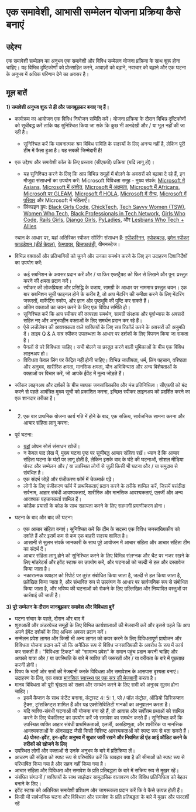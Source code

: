 # एक समावेशी, आभासी सम्मेलन योजना प्रक्रिया कैसे बनाएं

## उद्देश्य

एक समावेशी सम्मेलन का अनुभव एक समावेशी और विविध सम्मेलन योजना प्रक्रिया के साथ शुरू होना चाहिए। यह विभिन्न दृष्टिकोणों को प्रोत्साहित करने, आवाज़ों को बढ़ाने, नवाचार को बढ़ाने और एक घटना के अनुभव में अधिक परिणाम देने का अवसर है।

## मूल बातें
**1) समावेशी अनुभव शुरू से ही और जानबूझकर बनाए गए हैं।**
  * कार्यक्रम का आयोजन एक विविध नियोजन समिति करें। योजना प्रक्रिया के दौरान विभिन्न दृष्टिकोणों को सूचीबद्ध करें ताकि यह सुनिश्चित किया जा सके कि कुछ भी अनदेखी और / या भूल नहीं की जा रही है।
    * सुनिश्चित करें कि भावनात्मक श्रम विविध समिति के सदस्यों के लिए अनन्य नहीं है, लेकिन पूरी टीम में फैला हुआ है। यह सबकी जिम्मेदारी है!
  * एक उद्देश्य और समावेशी कॉल के लिए प्रस्ताव (सीएफपी) प्रक्रिया (यदि लागू हो)।
    * यह सुनिश्चित करने के लिए कि आप विभिन्न समूहों में बोलने के अवसरों को बढ़ावा दे रहे हैं, इन मौजूदा संसाधनों का उपयोग करें:
    Microsoft विविधता समूह - मुख्य संपर्क: [Microsoft में Asians](mailto:dili@microsoft.com), [Microsoft में अश्वेत](mailto:melindm@microsoft.com), [Microsoft में अक्षमता](mailto:andypalm@microsoft.com), [Microsoft में Africans](mailto:jomusamb@microsoft.com), [Microsoft पर GLEAM](mailto:nboyd@microsoft.com), [Microsoft में HOLA](mailto:dimarti@microsoft.com), [Microsoft में सैन्य](mailto:brhuntin@microsoft.com), [Microsoft में परिवार](mailto:jestum@microsoft.com) और Microsoft में महिलाएँ।
    * लिंक्डइन ग्रुप: [Black Girls Code](https://www.linkedin.com/company/black-girls-code/people/), [ChickTech](https://www.linkedin.com/company/chicktech/people/), [Tech Savvy Women (TSW)](https://www.linkedin.com/groups/124180/), [Women Who Tech](https://www.linkedin.com/company/women-who-tech/), [Black Professionals in Tech Network](https://www.linkedin.com/company/bptn/), [Girls Who Code](https://www.linkedin.com/school/girlswhocode/), [Rails Girls](https://www.linkedin.com/company/rails-girls/), [Django Girls](https://www.linkedin.com/company/django-girls/), [PyLadies](https://www.linkedin.com/groups/3984711/), और [Lesbians Who Tech + Allies](https://www.linkedin.com/company/lesbians-who-tech/)

    स्थान के आधार पर, यहां अतिरिक्त स्पीकर सोर्सिंग संसाधन हैं: [स्पीकरिनन](https://speakerinnen.org/), [स्पोकबल्ड](https://www.speakabled.com/), [वूमेन स्पीकर फाउंडेशन (डीई केवल)](https://women-speaker-foundation.jimdo.com/), [फेमपायर](https://github.com/fempire), [ब्रिजफाउंड्री](https://www.womenonstage.net/), वीमनस्टेज।

  * विभिन्न वक्ताओं और प्रतिभागियों को चुनने और उनका समर्थन करने के लिए इन उदाहरण दिशानिर्देशों का उपयोग करें:
    * कई सबमिशन के अवसर प्रदान करें और / या फिर एब्सट्रैक्ट को फिर से लिखने और पुन: प्रस्तुत करने की क्षमता प्रदान करें।
    * स्पीकर की लोकप्रियता और प्रसिद्धि के बजाय, सामग्री के आधार पर नाममात्र प्रस्तुत चयन। एक बार सबमिशन सूची फाइनल होने के करीब है, तो आप मेंटरिंग की समीक्षा करने के लिए मेंटरिंग जरूरतों, मार्केटिंग स्कोप, और ज्ञान और पृष्ठभूमि की पुष्टि कर सकते हैं।
    * अंतिम वक्ताओं का चयन करने के लिए एक विविध समिति हो।
    * सुनिश्चित करें कि आप स्पीकर की तत्परता समर्थन, सामग्री संरक्षक और पूर्वाभ्यास के अवसरों सहित नए और अनुभवहीन वक्ताओं के लिए समर्थन प्रदान कर रहे हैं।
    * ऐसे लचीलेपन की आवश्यकता वाले व्यक्तियों के लिए सत्र रिकॉर्ड करने के अवसरों की अनुमति दें। लाइव Q & A सत्र स्पीकर उपलब्धता के आधार पर दर्शकों के लिए विपणन किया जा सकता है।
    * पैनलों से परे विविधता चाहिए। सभी बोलने या प्रस्तुत करने वाली भूमिकाओं के बीच एक विविध लाइनअप हो।
    * विविधता केवल लिंग पर केंद्रित नहीं होनी चाहिए। विभिन्न जातीयता, धर्म, लिंग पहचान, वरिष्ठता और अनुभव, शारीरिक क्षमता, मानसिक क्षमता, यौन अभिविन्यास और अन्य विशेषताओं के वक्ताओं पर विचार करें, जो आपके ईवेंट में मूल्य जोड़ते हैं।
  * स्पीकर लाइनअप और दर्शकों के बीच व्यापक जनसांख्यिकीय और मंच प्रतिनिधित्व। सीएफपी को बंद करने से पहले आमंत्रित मुख्य सूची को प्रकाशित करना, इच्छित स्पीकर लाइनअप को प्रदर्शित करने का एक शानदार तरीका है।

* 2) एक बार प्राथमिक योजना कार्य गति में होने के बाद, एक सक्रिय, सार्वजनिक सामना करना और आचार संहिता लागू करना:

 * पूर्व घटना:
    * [यहां](./virtual-event-code-of-conduct.md) ओपन सोर्स संसाधन खोजें।
    * न केवल पाद लेख में, मुख्य घटना पृष्ठ पर सूचीबद्ध आचार संहिता रखें। ध्यान दें कि आचार संहिता घटना के घंटों पर लागू होती है, लेकिन इसके बाद के घंटे की घटनाओं, सोशल मीडिया पोस्ट और सम्मेलन और / या उपस्थित लोगों से जुड़ी किसी भी घटना और / या समुदाय से संबंधित है।
    * एक संदर्भ जोड़ें और पंजीकरण फॉर्म में चेकमार्क पढ़ें।
    * लोगों के लिए पंजीकरण फॉर्म में प्राथमिकताएं प्रदान करने के तरीके शामिल करें, जिसमें पसंदीदा सर्वनाम, आहार संबंधी आवश्यकताएं, शारीरिक और मानसिक आवश्यकताएं, एलर्जी और अन्य आवश्यक पहचानकर्ता शामिल हैं।
    * कोडैक प्रयासों के कोड के साथ सहायता करने के लिए सहभागी प्रमाणीकरण होना।
  * घटना के बाद और बाद की घटना:
    * एक आचार संहिता बनाएं। सुनिश्चित करें कि टीम के सदस्य एक विविध जनसांख्यिकीय को दर्शाते हैं और इसमें कम से कम एक बाहरी सदस्य शामिल है।
    * आसानी से सुलभ संपर्क जानकारी के साथ पूरे आयोजन में आचार संहिता और आचार संहिता टीम का संदर्भ दें।
    * आचार संहिता लागू होने को सुनिश्चित करने के लिए विभिन्न संलग्नक और चैट पर नजर रखने के लिए मॉडरेटर्स और इवेंट स्टाफ का उपयोग करें, और घटनाओं को जल्दी से हल और दस्तावेज किया जाता है।
    * नकारात्मक व्यवहार को रिपोर्ट पर तुरंत संबोधित किया जाता है, जल्दी से हल किया जाता है, प्रलेखित किया जाता है, और संभावित रूप से उल्लंघन के आधार पर सार्वजनिक रूप से संबोधित किया जाता है, और भविष्य की घटनाओं को रोकने के लिए उल्लिखित और निष्पादित वस्तुओं पर कार्रवाई की जाती है।

**3) पूरे सम्मेलन के दौरान जानबूझकर समावेश और विविधता बुनें**
  * घटना संचार के पहले, दौरान और बाद में
  * शुरुआती और अंडरग्रेज्ड समूहों के लिए विभिन्न कार्यशालाओं की मेजबानी करें और इससे पहले कि आप अपने ईवेंट दर्शकों के लिए अधिक अवसर प्रदान करें।
  * सम्मेलन प्रवेश लागत और किसी भी अन्य लागत को कवर करने के लिए विविधतापूर्ण प्रायोजन और विविधता योजना प्रदान करें जो कि अनैतिक रूप से विविध जनसांख्यिकी के अवरोध के रूप में कार्य कर सकती हैं। "विविधता टिकट" को "सामान्य प्रवेश" के समान पहुंच प्रदान करनी चाहिए और आपको यात्रा और / या उपस्थिति के बारे में व्यक्ति की जरूरतों और / या वरीयता के बारे में पूछताछ करनी होगी।
  * विषय के चारों ओर सत्रों की मेजबानी करके विविधता और समावेशन के आसपास दृश्यता बनाएं। उदाहरण के लिए, एक वक्ता [मानसिक स्वास्थ्य पर एक सत्र की मेजबानी](http://mhprompt.org/) करता है।
  * मानव विविधता की पूरी श्रृंखला को सक्षम और समर्थन करने के लिए सभी को अनुभव सुलभ होना चाहिए।
    * इसमें कैप्शन के साथ कंटेंट बनाना, कंट्रास्ट 4: 5: 1, प्ले / पॉज़ कंट्रोल, ऑडियो डिस्क्रिप्शन ट्रैक्स, ट्रांसक्रिप्ट्स शामिल हैं और यह एक्सेसिबिलिटी मानकों का अनुपालन करता है।
    * यदि व्यक्ति-संबंधी घटनाओं की योजना बना रहे हैं, तो आवास और सर्वोत्तम प्रथाओं को शामिल करने के लिए चेकलिस्ट का उपयोग करें जो समावेश का समर्थन करते हैं। सुनिश्चित करें कि उपस्थित व्यक्ति आहार संबंधी प्राथमिकताओं, एलर्जी, असहिष्णुता, और शारीरिक या मानसिक आवश्यकताओं के ऑनसाइट जैसी किसी विशिष्ट आवश्यकताओं को स्पष्ट रूप से बता सकते हैं।
**4) पोस्ट-इवेंट, इन-इवेंट अनुभव में सुधार जारी रखने और नियमित डी एंड आई ऑडिट करने के तरीकों को खोजने के लिए**
  * उपस्थित लोगों और वक्ताओं से उनके अनुभव के बारे में प्रतिक्रिया लें।
  * आचरण की संहिता को स्पष्ट रूप से परिभाषित करें कि व्यवहार क्या है की सीमाओं को स्पष्ट रूप से परिभाषित किया गया है और सहन नहीं किया गया है।
  * आचार संहिता और विविधता और समावेश के प्रति प्रतिबद्धता के बारे में सक्रिय रूप से मुखर रहें।
  * संबंधित संगठनों / व्यक्तियों के साथ साझेदार सामुदायिक वातावरण और विविध प्रतिनिधित्व को बेहतर बनाने के लिए।
  * इवेंट स्टाफ को अतिरिक्त समावेशी प्रशिक्षण और जागरूकता प्रदान करें कि वे कैसे उत्पन्न होती हैं।
  * किसी भी सार्वजनिक घटना और विविधता और समावेश के प्रति प्रतिबद्धता के बारे में मुखर और पारदर्शी रहें